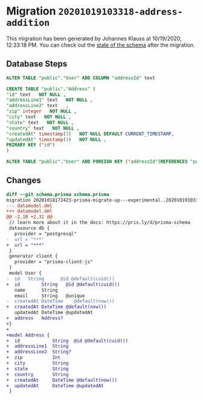 # Migration `20201019103318-address-addition`

This migration has been generated by Johannes Klauss at 10/19/2020, 12:33:18 PM.
You can check out the [state of the schema](./schema.prisma) after the migration.

## Database Steps

```sql
ALTER TABLE "public"."User" ADD COLUMN "addressId" text   

CREATE TABLE "public"."Address" (
"id" text   NOT NULL ,
"addressLine1" text   NOT NULL ,
"addressLine2" text   ,
"zip" integer   NOT NULL ,
"city" text   NOT NULL ,
"state" text   NOT NULL ,
"country" text   NOT NULL ,
"createdAt" timestamp(3)   NOT NULL DEFAULT CURRENT_TIMESTAMP,
"updatedAt" timestamp(3)   NOT NULL ,
PRIMARY KEY ("id")
)

ALTER TABLE "public"."User" ADD FOREIGN KEY ("addressId")REFERENCES "public"."Address"("id") ON DELETE SET NULL ON UPDATE CASCADE
```

## Changes

```diff
diff --git schema.prisma schema.prisma
migration 20201018172423-prisma-migrate-up---experimental..20201019103318-address-addition
--- datamodel.dml
+++ datamodel.dml
@@ -2,18 +2,31 @@
 // learn more about it in the docs: https://pris.ly/d/prisma-schema
 datasource db {
   provider = "postgresql"
-  url = "***"
+  url = "***"
 }
 generator client {
   provider = "prisma-client-js"
 }
 model User {
-  id   String      @id @default(cuid())
+  id        String   @id @default(cuid())
   name      String
   email     String   @unique
-  createdAt DateTime    @default(now())
+  createdAt DateTime @default(now())
   updatedAt DateTime @updatedAt
+  address   Address?
+}
+
+model Address {
+  id            String  @id @default(cuid())
+  addressLine1  String
+  addressLine2  String?
+  zip           Int
+  city          String
+  state         String
+  country       String
+  createdAt     DateTime @default(now())
+  updatedAt     DateTime @updatedAt
 }
```


